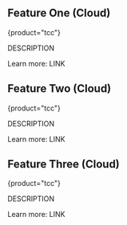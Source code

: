 [//]: # (title: What's New in TeamCity Cloud 2024.07)


<chunk include-id="2024-07-tcc">

## Feature One (Cloud)
{product="tcc"}

DESCRIPTION

Learn more: LINK


## Feature Two (Cloud)
{product="tcc"}

DESCRIPTION

Learn more: LINK


## Feature Three (Cloud)
{product="tcc"}

DESCRIPTION

Learn more: LINK



</chunk>


